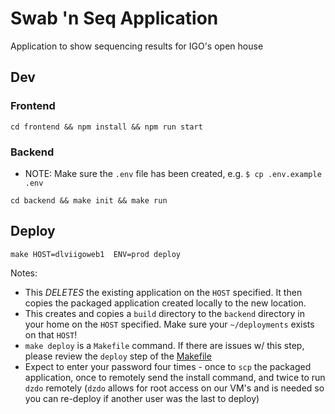 # Swab 'n Seq Application
Application to show sequencing results for IGO's open house

## Dev
### Frontend
```
cd frontend && npm install && npm run start
```
### Backend
* NOTE: Make sure the `.env` file has been created, e.g. `$ cp .env.example .env`
```
cd backend && make init && make run
```

## Deploy
```
make HOST=dlviigoweb1  ENV=prod deploy
```

Notes:
* This *DELETES* the existing application on the `HOST` specified. It then copies the packaged application created locally to the new location.
* This creates and copies a `build` directory to the `backend` directory in your home on the `HOST` specified. Make sure your `~/deployments` exists on that `HOST`!
* `make deploy` is a `Makefile` command. If there are issues w/ this step, please review the `deploy` step of the [Makefile](https://github.com/mskcc/swabnseq/blob/master/Makefile)
* Expect to enter your password four times - once to `scp` the packaged application, once to remotely send the install command, and twice to run `dzdo` remotely (`dzdo` allows for root access on our VM's and is needed so you can re-deploy if another user was the last to deploy) 
